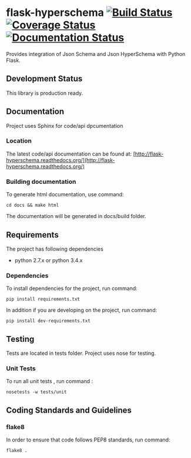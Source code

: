 # flask-hyperschema [![Build Status](https://travis-ci.org/totem/flask-hyperschema.svg)](https://travis-ci.org/totem/flask-hyperschema) [![Coverage Status](https://img.shields.io/coveralls/totem/flask-hyperschema.svg)](https://coveralls.io/r/totem/flask-hyperschema) [![Documentation Status](https://readthedocs.org/projects/flask-hyperschema/badge/?version=latest)](https://readthedocs.org/projects/flask-hyperschema/?badge=latest)

Provides integration of Json Schema and Json HyperSchema with Python Flask.

## Development Status
This library is production ready.

## Documentation
Project uses Sphinx for code/api dpcumentation

### Location
The latest code/api documentation can be found at:
[http://flask-hyperschema.readthedocs.org/](http://flask-hyperschema.readthedocs.org/)

### Building documentation
To generate html documentation, use command: 

```
cd docs && make html
```

The documentation will be generated in docs/build folder.

## Requirements

The project has following dependencies  
- python 2.7.x or python 3.4.x
  
### Dependencies

To install dependencies for the project, run command:  

```
pip install requirements.txt
```

In addition if you are developing on the project, run command: 

```
pip install dev-requirements.txt
```

## Testing

Tests are located in tests folder. Project uses nose for testing.

### Unit Tests

To run all unit tests , run command :

```
nosetests -w tests/unit
```

## Coding Standards and Guidelines

### flake8
In order to ensure that code follows PEP8 standards, run command: 

```
flake8 .
```
